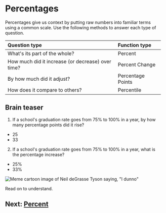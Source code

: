 # Percentages
Percentages give us context by putting raw numbers into familiar terms using a common scale. Use the following methods to answer each type of question.

|Question type|Function type|
|:--|:--|
|What's its part of the whole?|Percent|
|How much did it increase (or decrease) over time?|Percent Change|
|By how much did it adjust?|Percentage Points|
|How does it compare to others?|Percentile|

## Brain teaser
1. If a school's graduation rate goes from 75% to 100% in a year, by how many percentage points did it rise?
- 25
- 33

2. If a school's graduation rate goes from 75% to 100% in a year, what is the percentage increase?
- 25%
- 33%

![Meme cartoon image of Neil deGrasse Tyson saying, "I dunno"](https://i.imgur.com/RHyuRIX.jpg)

Read on to understand.

## Next: [Percent](01-percent.md)

